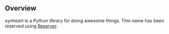 
## Overview
synheart is a Python library for doing awesome things.
This name has been reserved using [Reserver](https://github.com/openscilab/reserver).
